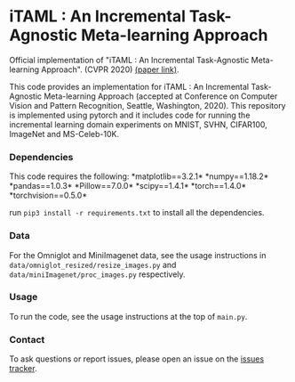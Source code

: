 # iTAML : An Incremental Task-Agnostic Meta-learning Approach
Official implementation of "iTAML : An Incremental Task-Agnostic Meta-learning Approach". (CVPR 2020) [(paper link)](http://papers.nips.cc/paper/9429-random-path-selection-for-continual-learning). 


This code provides an implementation for iTAML : An Incremental Task-Agnostic Meta-learning Approach (accepted at Conference on Computer Vision and Pattern Recognition, Seattle, Washington, 2020). This repository is implemented using pytorch and it includes code for running the incremental learning domain experiments on MNIST, SVHN, CIFAR100, ImageNet and MS-Celeb-10K.


### Dependencies
This code requires the following:
*matplotlib==3.2.1\*
*numpy==1.18.2\*
*pandas==1.0.3\*
*Pillow==7.0.0\*
*scipy==1.4.1\*
*torch==1.4.0\*
*torchvision==0.5.0\*

run `pip3 install -r requirements.txt` to install all the dependencies. 

### Data
For the Omniglot and MiniImagenet data, see the usage instructions in `data/omniglot_resized/resize_images.py` and `data/miniImagenet/proc_images.py` respectively.

### Usage
To run the code, see the usage instructions at the top of `main.py`.

### Contact
To ask questions or report issues, please open an issue on the [issues tracker](https://github.com/brjathu/iTAML/issues).

